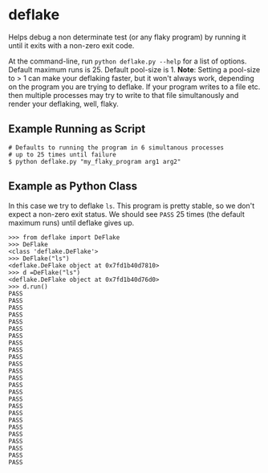 # deflake

Helps debug a non determinate test (or any flaky program) by running it until it exits with a non-zero
exit code.

At the command-line, run `python deflake.py --help` for a list of options. Default maximum runs is
25. Default pool-size is 1. **Note**: Setting a pool-size to > 1 can make your deflaking faster,
but it won't always work, depending on the program you are trying to deflake. If your program
writes to a file etc. then multiple processes may try to write to that file simultanously and
render your deflaking, well, flaky. 

## Example Running as Script

```
# Defaults to running the program in 6 simultanous processes 
# up to 25 times until failure
$ python deflake.py "my_flaky_program arg1 arg2"

```

## Example as Python Class
In this case we try to deflake `ls`. This program
is pretty stable, so we don't expect a non-zero exit status.
We should see `PASS` 25 times (the default maximum runs) until deflake gives up.

```
>>> from deflake import DeFlake
>>> DeFlake
<class 'deflake.DeFlake'>
>>> DeFlake("ls")
<deflake.DeFlake object at 0x7fd1b40d7810>
>>> d =DeFlake("ls")
<deflake.DeFlake object at 0x7fd1b40d76d0>
>>> d.run()
PASS
PASS
PASS
PASS
PASS
PASS
PASS
PASS
PASS
PASS
PASS
PASS
PASS
PASS
PASS
PASS
PASS
PASS
PASS
PASS
PASS
PASS
PASS
PASS
PASS
```
